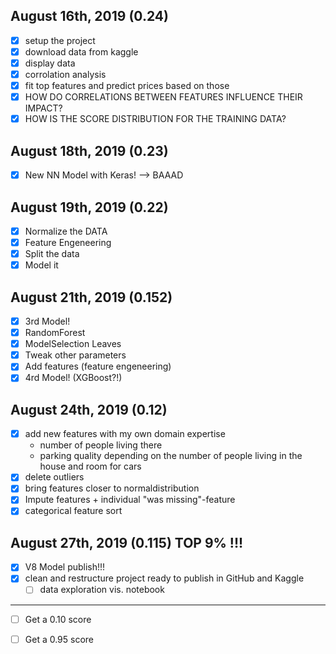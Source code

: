 ## August 16th, 2019 (0.24)
+ [X] setup the project
+ [X] download data from kaggle
+ [X] display data
+ [X] corrolation analysis
+ [X] fit top features and predict prices based on those
+ [X] HOW DO CORRELATIONS BETWEEN FEATURES INFLUENCE THEIR IMPACT?
+ [X] HOW IS THE SCORE DISTRIBUTION FOR THE TRAINING DATA?

## August 18th, 2019 (0.23)
+ [X] New NN Model with Keras! --> BAAAD

## August 19th, 2019 (0.22)
+ [X] Normalize the DATA
+ [X] Feature Engeneering
+ [X] Split the data
+ [X] Model it

## August 21th, 2019 (0.152)
+ [X] 3rd Model!
+ [X] RandomForest
+ [X] ModelSelection Leaves
+ [X] Tweak other parameters
+ [X] Add features (feature engeneering)
+ [X] 4rd Model! (XGBoost?!)

## August 24th, 2019 (0.12)
+ [X] add new features with my own domain expertise
    + number of people living there
    + parking quality depending on the number of people living in the house and room for cars 
+ [X] delete outliers
+ [X] bring features closer to normaldistribution
+ [X] Impute features + individual "was missing"-feature 
+ [X] categorical feature sort

## August 27th, 2019 (0.115) TOP 9% !!!
+ [X] V8 Model publish!!!
+ [X] clean and restructure project ready to publish in GitHub and Kaggle
    + [ ] data exploration vis. notebook

----

+ [ ] Get a 0.10 score
+ [ ] Get a 0.95 score

 
